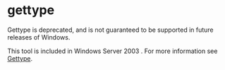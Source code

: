 # gettype



Gettype is deprecated, and is not guaranteed to be supported in future releases of Windows.

This tool is included in Windows Server 2003 . For more information see [Gettype](https://technet.microsoft.com/library/cc773104(v=ws.10).aspx).